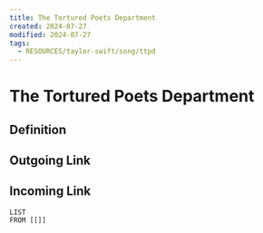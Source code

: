 ```yaml
---
title: The Tortured Poets Department
created: 2024-07-27
modified: 2024-07-27
tags:
  - RESOURCES/taylor-swift/song/ttpd
---
```

# The Tortured Poets Department
## Definition

## Outgoing Link

## Incoming Link
```dataview
LIST
FROM [[]]
```
